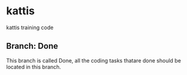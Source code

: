 # kattis
kattis training code
## Branch: Done
This branch is called Done, all the coding tasks thatare done should be located in this branch.
